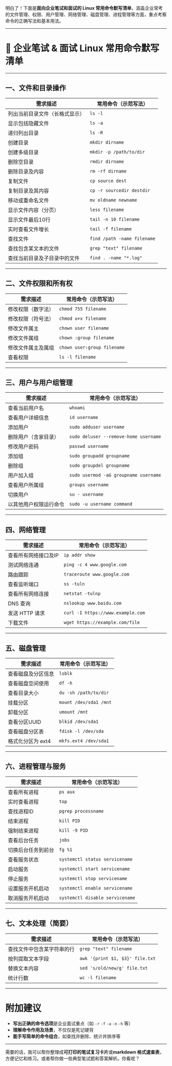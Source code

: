 明白了！下面是**面向企业笔试和面试的 Linux 常用命令默写清单**，涵盖企业常考的文件管理、权限、用户管理、网络管理、磁盘管理、进程管理等方面，重点考察命令的正确写法和基本用法。

---

# 📝 企业笔试 & 面试 Linux 常用命令默写清单

---

## 一、文件和目录操作

| 需求描述            | 常用命令（示范写法）                  |
| --------------- | --------------------------- |
| 列出当前目录文件（长格式显示） | `ls -l`                     |
| 显示包括隐藏文件        | `ls -a`                     |
| 递归列出目录          | `ls -R`                     |
| 创建目录            | `mkdir dirname`             |
| 创建多级目录          | `mkdir -p /path/to/dir`     |
| 删除空目录           | `rmdir dirname`             |
| 删除目录及内容         | `rm -rf dirname`            |
| 复制文件            | `cp source dest`            |
| 复制目录及其内容        | `cp -r sourcedir destdir`   |
| 移动或重命名文件        | `mv oldname newname`        |
| 显示文件内容（分页）      | `less filename`             |
| 显示文件最后10行       | `tail -n 10 filename`       |
| 实时查看文件增长        | `tail -f filename`          |
| 查找文件            | `find /path -name filename` |
| 查找包含某文本的文件      | `grep "text" filename`      |
| 查找当前目录及子目录中的文件  | `find . -name "*.log"`      |

---

## 二、文件权限和所有权

| 需求描述      | 常用命令（示范写法）                  |
| --------- | --------------------------- |
| 修改权限（数字法） | `chmod 755 filename`        |
| 修改权限（符号法） | `chmod u+x filename`        |
| 修改文件属主    | `chown user filename`       |
| 修改文件属组    | `chown :group filename`     |
| 修改文件属主及属组 | `chown user:group filename` |
| 查看权限      | `ls -l filename`            |

---

## 三、用户与用户组管理

| 需求描述        | 常用命令（示范写法）                            |
| ----------- | ------------------------------------- |
| 查看当前用户名     | `whoami`                              |
| 查看用户详细信息    | `id username`                         |
| 添加用户        | `sudo adduser username`               |
| 删除用户（含家目录）  | `sudo deluser --remove-home username` |
| 修改用户密码      | `passwd username`                     |
| 添加组         | `sudo groupadd groupname`             |
| 删除组         | `sudo groupdel groupname`             |
| 用户加入组       | `sudo usermod -aG groupname username` |
| 查看用户所属组     | `groups username`                     |
| 切换用户        | `su - username`                       |
| 以其他用户权限运行命令 | `sudo -u username command`            |

---

## 四、网络管理

| 需求描述        | 常用命令（示范写法）                        |
| ----------- | --------------------------------- |
| 查看所有网络接口及IP | `ip addr show`                    |
| 测试网络连通      | `ping -c 4 www.google.com`        |
| 路由跟踪        | `traceroute www.google.com`       |
| 查看监听端口      | `ss -tuln`                        |
| 查看所有网络连接    | `netstat -tulnp`                  |
| DNS 查询      | `nslookup www.baidu.com`          |
| 发送 HTTP 请求  | `curl -I https://www.example.com` |
| 下载文件        | `wget https://example.com/file`   |

---

## 五、磁盘管理

| 需求描述        | 常用命令（示范写法）             |
| ----------- | ---------------------- |
| 查看磁盘及分区信息   | `lsblk`                |
| 查看磁盘空间使用    | `df -h`                |
| 查看目录大小      | `du -sh /path/to/dir`  |
| 挂载分区        | `mount /dev/sda1 /mnt` |
| 卸载分区        | `umount /mnt`          |
| 查看分区UUID    | `blkid /dev/sda1`      |
| 查看磁盘分区表     | `fdisk -l /dev/sda`    |
| 格式化分区为 ext4 | `mkfs.ext4 /dev/sda1`  |

---

## 六、进程管理与服务

| 需求描述      | 常用命令（示范写法）                      |
| --------- | ------------------------------- |
| 查看所有进程    | `ps aux`                        |
| 实时查看进程    | `top`                           |
| 查找进程ID    | `pgrep processname`             |
| 结束进程      | `kill PID`                      |
| 强制结束进程    | `kill -9 PID`                   |
| 查看后台任务    | `jobs`                          |
| 切换后台任务到前台 | `fg %1`                         |
| 查看服务状态    | `systemctl status servicename`  |
| 启动服务      | `systemctl start servicename`   |
| 停止服务      | `systemctl stop servicename`    |
| 设置服务开机启动  | `systemctl enable servicename`  |
| 取消服务开机启动  | `systemctl disable servicename` |

---

## 七、文本处理（简要）

| 需求描述          | 常用命令（示范写法）                      |
| ------------- | ------------------------------- |
| 查找文件中包含某字符串的行 | `grep "text" filename`          |
| 按列提取文本字段      | `awk '{print $1, $3}' file.txt` |
| 替换文本内容        | `sed 's/old/new/g' file.txt`    |
| 统计行数          | `wc -l filename`                |

---

# 附加建议

* **写出正确的命令选项**是企业面试重点（如 `-r` `-f` `-a` `-n` `-h` 等）
* **理解命令作用及场景**，不仅仅是死记硬背
* **能手写简单的命令组合**，如查找并删除、统计并排序等

---

需要的话，我可以帮你整理成**可打印的笔试复习卡片**或**markdown 格式速查表**，方便记忆和练习。或者帮你做一些典型笔试题和答案解析。你看呢？

